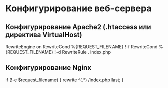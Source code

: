 Конфигурирование веб-сервера
============================

Конфигурирование Apache2 (.htaccess или директива VirtualHost)
--------------------------------------------------------------

RewriteEngine on
RewriteCond %{REQUEST_FILENAME} !-f
RewriteCond %{REQUEST_FILENAME} !-d
RewriteRule . index.php

Конфигурирование Nginx
----------------------

if (!-e $request_filename) {
  rewrite ^(.*) /index.php last;
}